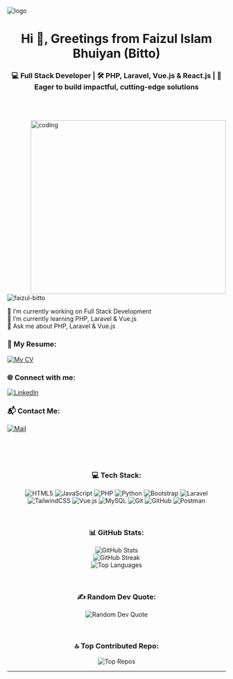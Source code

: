 <!-- GitHub README -->

![logo](https://media.licdn.com/dms/image/v2/D5616AQEp5K4tcTWbMw/profile-displaybackgroundimage-shrink_350_1400/profile-displaybackgroundimage-shrink_350_1400/0/1734291290418?e=1740009600&v=beta&t=g-N2f8Ws0ttPLzbptPEml5V6yLk-XOqNjTRYBv21AXk)

<h1 align="center">Hi 👋, Greetings from Faizul Islam Bhuiyan (Bitto)</h1>
<h3 align="center">💻 Full Stack Developer | 🛠️ PHP, Laravel, Vue.js & React.js | 🌱 Eager to build impactful, cutting-edge solutions</h3>

<br>
<br>
<br>

<img align="right" alt="coding" height="400" width="450" src="https://i.giphy.com/media/v1.Y2lkPTc5MGI3NjExMThhbzRocTRoenZydWtiZ2w1MnFoc2RveG9xcTdsNzc3OWlxcnlmeiZlcD12MV9pbnRlcm5hbF9naWZfYnlfaWQmY3Q9Zw/qgQUggAC3Pfv687qPC/giphy.gif">

<p align="left"> <img src="https://komarev.com/ghpvc/?username=faizul-bitto&label=Profile%20views&color=0e75b6&style=flat" alt="faizul-bitto" /> </p>

🔭 I’m currently working on Full Stack Development<br>🌱 I’m currently learning PHP, Laravel & Vue.js<br>💬 Ask me about PHP, Laravel & Vue.js<br>

<h3 align="left">📄 My Resume:</h3>
<p align="left">
  <a href="https://drive.google.com/file/d/1kAYGh1-00tJwDxGJjlxDy5cs84yTebbE/view?usp=sharing" target="_blank">
    <img align="center" src="https://img.shields.io/badge/My%20Resume-%23FF6C37.svg?style=for-the-badge&logo=google-drive&logoColor=white" alt="My CV">
  </a>
</p>

<h3 align="left">🌐 Connect with me:</h3>
<p align="left">
  <a href="https://www.linkedin.com/in/faizulbitto/" target="_blank">
    <img align="center" src="https://img.shields.io/badge/LinkedIn-%230077B5.svg?style=for-the-badge&logo=linkedin&logoColor=white" alt="LinkedIn">
  </a>
</p>

<h3 align="left">📬 Contact Me:</h3>
<p align="left">
  <a href="mailto:fibhuyanbitto06@gmail.com" target="_blank">
    <img align="center" src="https://img.shields.io/badge/Email-%23D14836.svg?style=for-the-badge&logo=gmail&logoColor=white" alt="Mail">
  </a>
</p>

<br>
<br>
<br>

<h3 align="center">💻 Tech Stack:</h3>
<p align="center">
  <img src="https://img.shields.io/badge/html5-%23E34F26.svg?style=for-the-badge&logo=html5&logoColor=white" alt="HTML5" />
  <img src="https://img.shields.io/badge/javascript-%23323330.svg?style=for-the-badge&logo=javascript&logoColor=%23F7DF1E" alt="JavaScript" />
  <img src="https://img.shields.io/badge/php-%23777BB4.svg?style=for-the-badge&logo=php&logoColor=white" alt="PHP" />
  <img src="https://img.shields.io/badge/python-3670A0?style=for-the-badge&logo=python&logoColor=ffdd54" alt="Python" />
  <img src="https://img.shields.io/badge/bootstrap-%238511FA.svg?style=for-the-badge&logo=bootstrap&logoColor=white" alt="Bootstrap" />
  <img src="https://img.shields.io/badge/laravel-%23FF2D20.svg?style=for-the-badge&logo=laravel&logoColor=white" alt="Laravel" />
  <img src="https://img.shields.io/badge/tailwindcss-%2338B2AC.svg?style=for-the-badge&logo=tailwind-css&logoColor=white" alt="TailwindCSS" />
  <img src="https://img.shields.io/badge/vue.js-%2335495e.svg?style=for-the-badge&logo=vuedotjs&logoColor=%234FC08D" alt="Vue.js" />
  <img src="https://img.shields.io/badge/mysql-4479A1.svg?style=for-the-badge&logo=mysql&logoColor=white" alt="MySQL" />
  <img src="https://img.shields.io/badge/git-%23F05033.svg?style=for-the-badge&logo=git&logoColor=white" alt="Git" />
  <img src="https://img.shields.io/badge/github-%23121011.svg?style=for-the-badge&logo=github&logoColor=white" alt="GitHub" />
  <img src="https://img.shields.io/badge/Postman-FF6C37?style=for-the-badge&logo=postman&logoColor=white" alt="Postman" />
</p>

<br>

<h3 align="center">📊 GitHub Stats:</h3>
<p align="center">
  <img src="https://github-readme-stats.vercel.app/api?username=Faizul-Bitto&show_icons=true&theme=tokyonight" alt="GitHub Stats">
  <br>
  <img src="https://github-readme-streak-stats.herokuapp.com/?user=Faizul-Bitto&theme=tokyonight" alt="GitHub Streak">
  <br>
  <img src="https://github-readme-stats.vercel.app/api/top-langs/?username=Faizul-Bitto&layout=compact&theme=tokyonight" alt="Top Languages">
</p>

<br>

<h3 align="center">✍️ Random Dev Quote:</h3>
<p align="center">
  <img src="https://quotes-github-readme.vercel.app/api?type=vertical&theme=radical" alt="Random Dev Quote">
</p>

<br>

<h3 align="center">🔝 Top Contributed Repo:</h3>
<p align="center">
  <img src="https://github-contributor-stats.vercel.app/api?username=Faizul-Bitto&limit=5&theme=dark&combine_all_yearly_contributions=true" alt="Top Repos">
</p>

---
